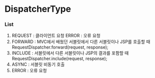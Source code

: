 # DispatcherType

### List ###

1. REQUEST : 클라이언트 요청 ERROR : 오류 요청        
2. FORWARD : MVC에서 배웠던 서블릿에서 다른 서블릿이나 JSP를 호출할 때 RequestDispatcher.forward(request, response);
3. INCLUDE : 서블릿에서 다른 서블릿이나 JSP의 결과를 포함할 때 RequestDispatcher.include(request, response);
4. ASYNC : 서블릿 비동기 호출
5. ERROR : 오류 요청